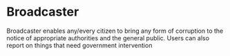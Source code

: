 # Broadcaster
Broadcaster enables any/every citizen to bring any form of corruption to the notice of appropriate authorities and the general public. Users can also report on things that need government intervention
